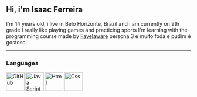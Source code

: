 ## Hi, i'm Isaac Ferreira

I'm 14 years old, i live in Belo Horizonte, Brazil and i am currently on 9th grade
I really like playing games and practicing sports
I'm learning with the programming course made by [Favelaware](https://favelaware.animahub.com.br/home)
persona 3 é muito foda e pudim é gostoso

---
### Languages
<img 
  align="left"
  alt="GitHub"
  title="GitHub"
  width="50px"
  src="https://cdn.jsdelivr.net/gh/devicons/devicon@latest/icons/github/github-original.svg"
  />
  <img
    align="left"
    alt="Java Script"
    title="Java Script"
    width="50px"
    src="https://cdn.jsdelivr.net/gh/devicons/devicon@latest/icons/javascript/javascript-original.svg"
    />
    <img
      align="left"
      alt="Html"
      title="Html"
      width="50px"
      src="https://cdn.jsdelivr.net/gh/devicons/devicon@latest/icons/html5/html5-plain.svg" 
      />
      <img
        align="left"
        alt="Css"
        title="Css"
        width="50px"
        src="https://cdn.jsdelivr.net/gh/devicons/devicon@latest/icons/css3/css3-plain.svg"
        />

<!--
**Isaacfk22/isaacfk22** is a ✨ _special_ ✨ repository because its `README.md` (this file) appears on your GitHub profile.

Here are some ideas to get you started:

- 🔭 I’m currently working on ...
- 🌱 I’m currently learning ...
- 👯 I’m looking to collaborate on ...
- 🤔 I’m looking for help with ...
- 💬 Ask me about ...
- 📫 How to reach me: ...
- 😄 Pronouns: ...
- ⚡ Fun fact: ...
-->
